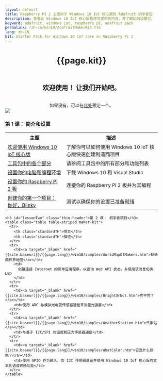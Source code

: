 ```yaml
---
layout: default
title: Raspberry Pi 2 上适用于 Windows 10 IoT 核心版的 Adafruit 初学者包
description: 查看此 Windows 10 IoT 核心版程序包提供的内容，并了解如何设置它。
keyword: adafruit, windows iot, raspberry pi, adafruit pack
permalink: /zh-cn/win10/AdafruitMakerKit.htm
lang: zh-CN
kit: Starter Pack for Windows 10 IoT Core on Raspberry Pi 2
---
```

<div class="row">
  <div class="col-xs-24">
    <header class="page-title-header">
      <h1 class="page-title">{{page.kit}}</h1>
    </header>
  </div>
</div>

<div class="row">
  <div class="col-md-12 col-xs-24">
    <center>
      <h2 class="thin-header floatTop">欢迎使用！ 让我们开始吧。</h2>
      <br/>
      如果没有，可以在<a target="_blank" href="http://adafruit.com/windows10iotpi2">此处</a>预定一个。
    </center>
  </div>
  <div class="col-md-12 col-xs-24">
   <img class="maker-kit" src="{{site.baseurl}}/Resources/images/AdafruitStarterPack/AdafruitDisplay.png">
  </div>
</div>

<div class="row">
  <div class="col-xs-24">
    <h3 class="thin-header">第 1 课： 简介和设置</h3>
    <table class="table table-striped maker-kit">
      <tr>
        <th class="standardTH">主题</th>
        <th class="standardTH">描述</th>
      </tr>
      <tr>
        <td><a href="{{site.baseurl}}/{{page.lang}}/win10/AdafruitWelcome.htm">欢迎使用 Windows 10 IoT 核心版</a></td>
        <td>了解你可以如何使用 Windows 10 IoT 核心版快速创建制造商项目</td>
      </tr>
      <tr>
        <td><a href="{{site.baseurl}}/{{page.lang}}/AdafruitKitContents.htm">工具包中的各个部分</a></td>
        <td>请参阅工具包中的所有部分和功能列表</td>
      </tr>
      <tr>
        <td><a href="{{site.baseurl}}/{{page.lang}}/win10/KitSetupPCRPI.htm">设置你的电脑和编程环境</a></td>
        <td>下载 Windows 10 和 Visual Studio</td>
      </tr>
      <tr>
        <td><a href="{{site.baseurl}}/{{page.lang}}/win10/KitSetupRPI.htm">设置你的 Raspberry Pi 2 板</a></td>
        <td>连接你的 Raspberry Pi 2 板并为其编程</td>
      </tr>
      <tr>
        <td><a href="{{site.baseurl}}/{{page.lang}}/win10/samples/KitBlinky.htm">创建你的第一个项目： 你好，Blinky</a></td>
        <td>测试以确保你的设置已准备就绪</td>
      </tr>
    </table>

    <h3 id="lessonTwo" class="thin-header">第 2 课： 初学者项目</h3>
    <table class="table table-striped maker-kit">
      <tr>
        <th class="standardTH">项目</th>
        <th class="standardTH">描述</th>
      </tr>
      <tr>
        <td><a target="_blank" href="{{site.baseurl}}/{{page.lang}}/win10/samples/WorldMapOfMakers.htm">制造商世界地图</a></td>
        <td>
          创建连接 Internet 的简单应用程序，以查询 Web API 状态，并使用该消息切换 LED
        </td>
      </tr>
      <tr>
        <td><a target="_blank" href="{{site.baseurl}}/{{page.lang}}/win10/samples/BrightOrNot.htm">亮不亮？</a></td>
        <td>使用 ADC 与模拟光电管传感器通信来测量光强度</td>
      </tr>
      <tr>
        <td><a target="_blank" href="{{site.baseurl}}/{{page.lang}}/win10/samples/WeatherStation.htm">气象站</a></td>
        <td>与基于 I2C/SPI 的温度和压力传感器通信</td>
      </tr>
      <tr>
        <td><a target="_blank" href="{{site.baseurl}}/{{page.lang}}/win10/samples/WhatColor.htm">它是什么颜色？</a></td>
        <td>使用 GPIO 作为输入、向 I2C 传感器说话并使用 Windows 10 IoT 核心版的文本到语音转换功能</td>
      </tr>
    </table>
  </div>
</div>

